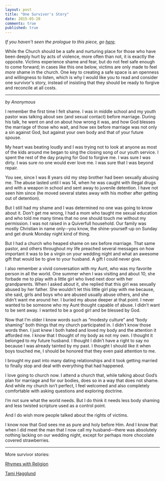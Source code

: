 ```yaml
---
layout: post
title: "One Survivor's Story"
date: 2015-05-28
comments: true
published: true
---
```


*If you haven't seen the prologue to this piece, go [here](http://www.sabrinapeters.net/2015/05/27-dear-self-shut-up/).*

While the Church should be a safe and nurturing place for those who have been deeply hurt by acts of violence, more often than not, it is exactly the opposite. Victims experience shame and fear, but do not feel safe enough to come forward; in cases like this one below, victims are only made to feel _more_ shame in the church. One key to creating a safe space is an openness and willingness to listen, which is why I would like you to read and consider one survivor's story, instead of insisting that they should be ready to forgive and reconcile at all costs.

---

_by Anonymous_

I remember the first time I felt shame. I was in middle school and my youth pastor was talking about sex (and sexual contact) before marriage. During his talk, he went on and on about how wrong it was, and how God blesses the marriage of those who wait, and how sex before marriage was not only a sin against God, but against your own body and that of your future spouse.

My heart was beating loudly and I was trying not to look at anyone as most of the kids around me began to sing the closing song of our youth service. I spent the rest of the day praying for God to forgive me. I was sure I was dirty. I was sure no one would ever love me. I was sure that I was beyond repair.

You see, since I was 8 years old my step brother had been sexually abusing me. The abuse lasted until I was 14, when he was caught with illegal drugs and with a weapon in school and sent away to juvenile detention. I have not seen him since (he moved several states away with his mother after getting out of detention).

But I still had my shame and I was determined no one was going to know about it. Don’t get me wrong, I had a mom who taught me sexual education and who told me many times that no one should touch me without my permission. I was not raised in a Quiverfull household. Our family was mostly Christian in name only--you know, the shine-yourself-up on Sunday and get drunk Monday night kind of thing.

But I had a church who heaped shame on sex before marriage. That same pastor, and others throughout my life preached several messages on how important it was to be a virgin on your wedding night and what an awesome gift that would be to give to your husband. A gift I could never give.

I also remember a vivid conversation with my Aunt, who was my favorite person in all the world. One summer when I was visiting and about 10, she forbade me to play with a little girl who lived next door with her grandparents. When I asked about it, she replied that this girl was sexually abused by her father. She wouldn’t let this little girl play with me because, she said, girls and boys who are abused usually abuse others, and she didn’t want me around her. I buried my abuse deeper at that point. I never wanted to be someone who my Aunt thought capable of abuse. I didn’t want to be sent away. I wanted to be a good girl and be blessed by God.

Now that I’m older I know words such as “modesty culture” and “body shaming” both things that my church participated in. I didn’t know those words then. I just knew I both hated and loved my body and the attention it afforded me. I know that I thought of my body as not my own. I thought it belonged to my future husband. I thought I didn’t have a right to say no because I was already tainted by my past. I thought I should like it when boys touched me, I should be honored that they even paid attention to me.

I brought my past into many dating relationships and it took getting married to finally stop and deal with everything that had happened.  

I love going to church now. I attend a church that, while talking about God’s plan for marriage and for our bodies, does so in a way that does not shame. And while my church isn’t perfect, I feel welcomed and also completely comfortable with asking questions and exploring doctrine.

I’m not sure what the world needs. But I do think it needs less body shaming and less twisted scripture used as a control point.

And I do wish more people talked about the rights of victims.

I know now that God sees me as pure and holy before Him. And I know that when I did meet the man that I now call my husband—there was absolutely nothing lacking on our wedding night, except for perhaps more chocolate covered strawberries.

---

More survivor stories:

[Rhymes with Religion](http://boz.religionnews.com/2015/05/28/sexually-assaulted-in-a-christian-home-a-victim-speaks/)

[Tami  Hagglund](http://www.tamihagglund.net/2015/05/speak.html)
